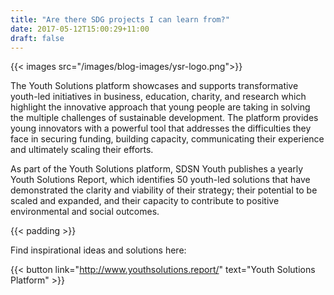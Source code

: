 ```yaml
---
title: "Are there SDG projects I can learn from?"
date: 2017-05-12T15:00:29+11:00
draft: false
---
```


{{< images src="/images/blog-images/ysr-logo.png">}}

The Youth Solutions platform showcases and supports transformative youth-led initiatives in business, education, charity, and research which highlight the innovative approach that young people are taking in solving the multiple challenges of sustainable development. The platform provides young innovators with a powerful tool that addresses the difficulties they face in securing funding, building capacity, communicating their experience and ultimately scaling their efforts. 

As part of the Youth Solutions platform, SDSN Youth publishes a yearly Youth Solutions Report, which identifies 50 youth-led solutions that have demonstrated the clarity and viability of their strategy; their potential to be scaled and expanded, and their capacity to contribute to positive environmental and social outcomes.


 {{< padding >}}

Find inspirational ideas and solutions here: 

{{< button link="http://www.youthsolutions.report/" text="Youth Solutions Platform" >}}
